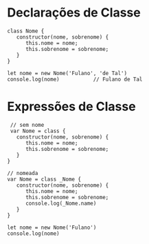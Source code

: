 # Declarações de Classe

    class Nome {
       constructor(nome, sobrenome) {
          this.nome = nome;
          this.sobrenome = sobrenome;
       }
    }
    
    let nome = new Nome('Fulano', 'de Tal')
    console.log(nome)           // Fulano de Tal
    
# Expressões de Classe

     // sem nome
     var Nome = class {
       constructor(nome, sobrenome) {
          this.nome = nome;
          this.sobrenome = sobrenome;
       }
    }

    // nomeada
    var Nome = class _Nome {
       constructor(nome, sobrenome) {
          this.nome = nome;
          this.sobrenome = sobrenome;
          console.log(_Nome.name)
       }
    }
    
    let nome = new Nome('Fulano')
    console.log(nome)
